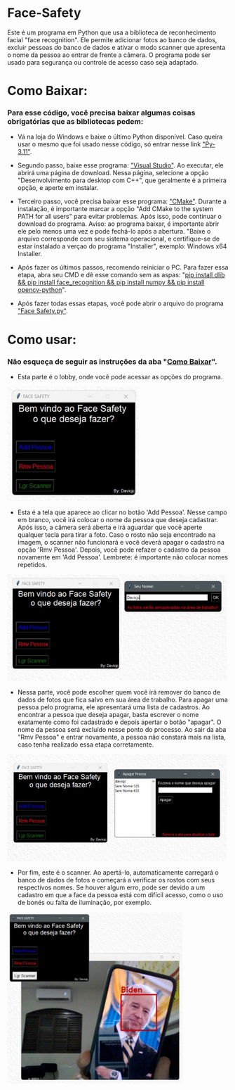 # Face-Safety
Este é um programa em Python que usa a biblioteca de reconhecimento facial "face recognition". Ele permite adicionar fotos ao banco de dados, excluir pessoas do banco de dados e ativar o modo scanner que apresenta o nome da pessoa ao entrar de frente a câmera. O programa pode ser usado para segurança ou controle de acesso caso seja adaptado.

# Como Baixar:

### Para esse código, você precisa baixar algumas coisas obrigatórias que as bibliotecas pedem:

- Vá na loja do Windows e baixe o último Python disponível. Caso queira usar o mesmo que foi usado nesse código, só entrar nesse link ["Py-3.11"](https://apps.microsoft.com/store/detail/python-311/9NRWMJP3717K).

- Segundo passo, baixe esse programa: ["Visual Studio"](https://visualstudio.microsoft.com/pt-br/visual-cpp-build-tools/). Ao executar, ele abrirá uma página de download. Nessa página, selecione a opção "Desenvolvimento para desktop com C++", que geralmente é a primeira opção, e aperte em instalar.

- Terceiro passo, você precisa baixar esse programa: ["CMake"](https://cmake.org/download/). Durante a instalação, é importante marcar a opção "Add CMake to the system PATH for all users" para evitar problemas. Após isso, pode continuar o download do programa. Aviso: ao programa baixar, é importante abrir ele pelo menos uma vez e pode fechá-lo após a abertura. "Baixe o arquivo corresponde com seu sistema operacional, e certifique-se de estar instalado a verçao do programa "Installer", exemplo: Windows x64 Installer.

- Após fazer os últimos passos, recomendo reiniciar o PC. Para fazer essa etapa, abra seu CMD e dê esse comando sem as aspas: "[pip install dlib && pip install face_recognition && pip install numpy && pip install opencv-python]()".

- Após fazer todas essas etapas, você pode abrir o arquivo do programa ["Face Safety.py"]().

# Como usar:

### Não esqueça de seguir as instruções da aba "[Como Baixar](https://github.com/Davicjc/Face-Safety/blob/main/README.md#como-baixar)".

- Esta parte é o lobby, onde você pode acessar as opções do programa.
<img src="https://github.com/Davicjc/Face-Safety/blob/main/Fotos/1-Lobby.jpg?raw=true" width="300">

- Esta é a tela que aparece ao clicar no botão 'Add Pessoa'. Nesse campo em branco, você irá colocar o nome da pessoa que deseja cadastrar. Após isso, a câmera será aberta e irá aguardar que você aperte qualquer tecla para tirar a foto. Caso o rosto não seja encontrado na imagem, o scanner não funcionará e você deverá apagar o cadastro na opção 'Rmv Pessoa'. Depois, você pode refazer o cadastro da pessoa novamente em 'Add Pessoa'. Lembrete: é importante não colocar nomes repetidos.
<img src="https://github.com/Davicjc/Face-Safety/blob/main/Fotos/2-Add.jpg?raw=true" width="500">

- Nessa parte, você pode escolher quem você irá remover do banco de dados de fotos que fica salvo em sua área de trabalho. Para apagar uma pessoa pelo programa, ele apresentará uma lista de cadastros. Ao encontrar a pessoa que deseja apagar, basta escrever o nome exatamente como foi cadastrado e depois apertar o botão "apagar". O nome da pessoa será excluído nesse ponto do processo. Ao sair da aba "Rmv Pessoa" e entrar novamente, a pessoa não constará mais na lista, caso tenha realizado essa etapa corretamente.
<img src="https://github.com/Davicjc/Face-Safety/blob/main/Fotos/3-Rmv.jpg?raw=true" width="500">

- Por fim, este é o scanner. Ao apertá-lo, automaticamente carregará o banco de dados de fotos e começará a verificar os rostos com seus respectivos nomes. Se houver algum erro, pode ser devido a um cadastro em que a face da pessoa está com difícil acesso, como o uso de bonés ou falta de iluminação, por exemplo.
<img src="https://github.com/Davicjc/Face-Safety/blob/main/Fotos/4-Scanner.jpg?raw=true" width="400">
